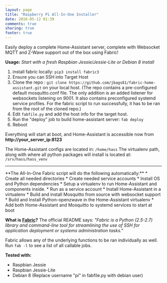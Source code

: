 ```yaml
---
layout: page
title: "Raspberry Pi All-In-One Installer"
date: 2016-05-12 01:39
comments: true
sharing: true
footer: true
---
```

Easily deploy a complete Home-Assistant server, complete with Websocket MQTT and Z-Wave support out of the box using Fabric!

**Usage:**
*Start with a fresh Raspbian Jessie/Jessie-Lite or Debian 8 install*
 1. install fabric locally: ```pip3 install fabric3```
 2. Ensure you can SSH into Target Host
 3. Clone the repo : ``` git clone https://github.com/jbags81/fabric-home-assistant.git ``` on  your local host. (The repo contains a pre-configured default mosquitto.conf file. The only addition is an added listener for websockets listening on 9001. It also contains preconfigured systemd service profiles. For the fabric script to run successfully, it has to be ran from the root of the cloned repo.)
 4. Edit ```fabfile.py``` and add the host info for the target host.
 5. Run the "deploy" job to build home-assistant server: ``` fab deploy ```
 6. Reboot


 Everything will start at boot, and Home-Assistant is accessible now from **http://your_server_ip:8123**

 The Home-Assistant configs are located in: ```/home/hass``` The virtualenv path, along with where all python packages will install is located at: ```/srv/hass/hass_venv```

 <hr>
**The All-In-One Fabric script will do the following automatically:**
*  Create all needed directories
*  Create needed service accounts
*  Install OS and Python dependencies
*  Setup a virtualenv to run Home-Assistant and components inside.
*  Run as a service account
*  Install Home-Assistant in a virtualenv
*  Build and install Mosquitto from source with websocket support
*  Build and Install Python-openzwave in the Home-Assistant virtualenv
*  Add both Home-Assistant and Mosquitto to systemd services to start at boot



**What is [Fabric](http://www.fabfile.org)?**
 The official README says:
*"Fabric is a Python (2.5-2.7) library and command-line tool for streamlining the use of SSH for application deployment or systems administration tasks."*




 Fabric allows any of the underlying functions to be ran individually as well. Run ``` fab -l ``` to see a list of all callable jobs.


**Tested with:**
  * Raspbian Jessie
  * Raspbian Jessie-Lite
  * Debian 8 (Replace username "pi" in fabfile.py with debian user)
